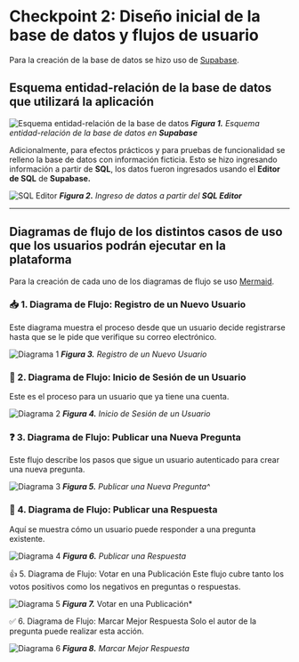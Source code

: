 # Checkpoint 2: Diseño inicial de la base de datos y flujos de usuario
Para la creación de la base de datos se hizo uso de [Supabase](https://supabase.com/).

## Esquema entidad-relación de la base de datos que utilizará la aplicación

![Esquema entidad-relación de la base de datos](supabase-schema-swsrbcomgivsmzwqodpz.svg)
***Figura 1.** Esquema entidad-relación de la base de datos en **Supabase***

Adicionalmente, para efectos prácticos y para pruebas de funcionalidad se relleno la base de datos con información ficticia. Esto se hizo ingresando información a partir de **SQL**, los datos fueron ingresados usando el **Editor de SQL** de **Supabase.**

![SQL Editor](SQL-Editor.png)
***Figura 2.** Ingreso de datos a partir del **SQL Editor***

---

## Diagramas de flujo de los distintos casos de uso que los usuarios podrán ejecutar en la plataforma
Para la creación de cada uno de los diagramas de flujo se uso [Mermaid](https://www.mermaidchart.com/app/dashboard).

### 📥 1. Diagrama de Flujo: Registro de un Nuevo Usuario
Este diagrama muestra el proceso desde que un usuario decide registrarse hasta que se le pide que verifique su correo electrónico.

![Diagrama 1](Diagrama-1.svg)
***Figura 3.** Registro de un Nuevo Usuario*

### 🔑 2. Diagrama de Flujo: Inicio de Sesión de un Usuario
Este es el proceso para un usuario que ya tiene una cuenta.

![Diagrama 2](Diagrama-2.svg)
***Figura 4.** Inicio de Sesión de un Usuario*

### ❓ 3. Diagrama de Flujo: Publicar una Nueva Pregunta
Este flujo describe los pasos que sigue un usuario autenticado para crear una nueva pregunta.

![Diagrama 3](Diagrama-3.svg)
***Figura 5.** Publicar una Nueva Pregunta^*

### 💬 4. Diagrama de Flujo: Publicar una Respuesta
Aquí se muestra cómo un usuario puede responder a una pregunta existente.

![Diagrama 4](Diagrama-4.svg)
***Figura 6.** Publicar una Respuesta*

👍 5. Diagrama de Flujo: Votar en una Publicación
Este flujo cubre tanto los votos positivos como los negativos en preguntas o respuestas.

![Diagrama 5](Diagrama-5.svg)
***Figura 7.*** Votar en una Publicación*

✅ 6. Diagrama de Flujo: Marcar Mejor Respuesta
Solo el autor de la pregunta puede realizar esta acción.

![Diagrama 6](Diagrama-6.svg)
***Figura 8.** Marcar Mejor Respuesta*
